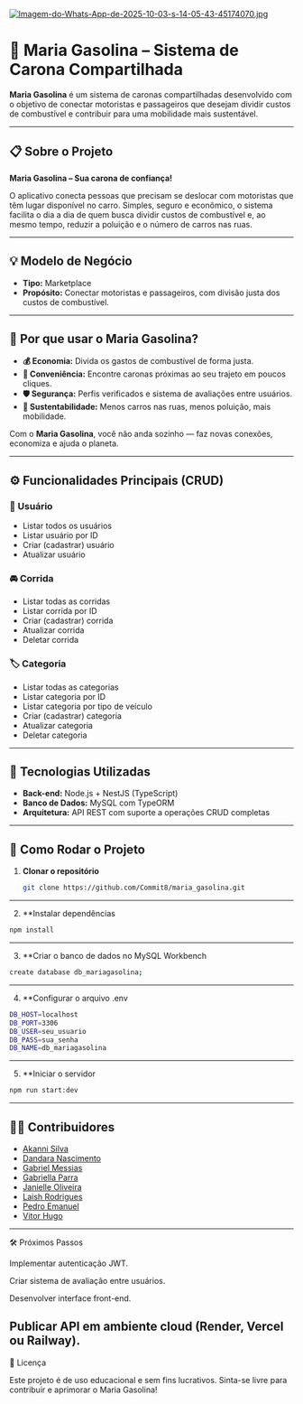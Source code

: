 [![Imagem-do-Whats-App-de-2025-10-03-s-14-05-43-45174070.jpg](https://i.postimg.cc/mk2MW2TC/Imagem-do-Whats-App-de-2025-10-03-s-14-05-43-45174070.jpg)](https://postimg.cc/zb63nNbG)
# 🚗 Maria Gasolina – Sistema de Carona Compartilhada

**Maria Gasolina** é um sistema de caronas compartilhadas desenvolvido com o objetivo de conectar motoristas e passageiros que desejam dividir custos de combustível e contribuir para uma mobilidade mais sustentável.

---

## 📋 Sobre o Projeto

**Maria Gasolina – Sua carona de confiança!**

O aplicativo conecta pessoas que precisam se deslocar com motoristas que têm lugar disponível no carro. Simples, seguro e econômico, o sistema facilita o dia a dia de quem busca dividir custos de combustível e, ao mesmo tempo, reduzir a poluição e o número de carros nas ruas.

---

## 💡 Modelo de Negócio

- **Tipo:** Marketplace  
- **Propósito:** Conectar motoristas e passageiros, com divisão justa dos custos de combustível.

---

## 🌟 Por que usar o Maria Gasolina?

- **💰 Economia:** Divida os gastos de combustível de forma justa.  
- **📍 Conveniência:** Encontre caronas próximas ao seu trajeto em poucos cliques.  
- **🛡️ Segurança:** Perfis verificados e sistema de avaliações entre usuários.  
- **🌱 Sustentabilidade:** Menos carros nas ruas, menos poluição, mais mobilidade.  

Com o **Maria Gasolina**, você não anda sozinho — faz novas conexões, economiza e ajuda o planeta.

---

## ⚙️ Funcionalidades Principais (CRUD)

### 👤 Usuário
- Listar todos os usuários  
- Listar usuário por ID  
- Criar (cadastrar) usuário  
- Atualizar usuário  

### 🚘 Corrida
- Listar todas as corridas  
- Listar corrida por ID  
- Criar (cadastrar) corrida  
- Atualizar corrida  
- Deletar corrida  

### 🏷️ Categoria
- Listar todas as categorias  
- Listar categoria por ID  
- Listar categoria por tipo de veículo  
- Criar (cadastrar) categoria  
- Atualizar categoria  
- Deletar categoria  

---

## 🧩 Tecnologias Utilizadas

- **Back-end:** Node.js + NestJS (TypeScript)  
- **Banco de Dados:** MySQL com TypeORM  
- **Arquitetura:** API REST com suporte a operações CRUD completas  

---

## 🚀 Como Rodar o Projeto

1. **Clonar o repositório**
   ```bash
   git clone https://github.com/Commit8/maria_gasolina.git

---
2. **Instalar dependências
  ```bash
  npm install
````
---
3. **Criar o banco de dados no MySQL Workbench
```bash
create database db_mariagasolina;
````
---
4. **Configurar o arquivo .env
```bash
DB_HOST=localhost
DB_PORT=3306
DB_USER=seu_usuario
DB_PASS=sua_senha
DB_NAME=db_mariagasolina
````
---
5. **Iniciar o servidor
```bash
npm run start:dev
````
---
## 👨‍💻 Contribuidores
- [Akanni Silva](https://github.com/Akanni-codes)  
- [Dandara Nascimento](https://github.com/dan-olivnas)  
- [Gabriel Messias](https://github.com/gabrielmessias-dev)  
- [Gabriella Parra](https://github.com/gabiparra05)  
- [Janielle Oliveira](https://github.com/JanielleOliveira)  
- [Laish Rodrigues](https://github.com/L4ish)  
- [Pedro Emanuel](https://github.com/pe3dru)  
- [Vitor Hugo](https://github.com/DisturbedMoss)  
---
🛠️ Próximos Passos

Implementar autenticação JWT.

Criar sistema de avaliação entre usuários.

Desenvolver interface front-end.

Publicar API em ambiente cloud (Render, Vercel ou Railway).
---
🧾 Licença

Este projeto é de uso educacional e sem fins lucrativos.
Sinta-se livre para contribuir e aprimorar o Maria Gasolina!


